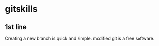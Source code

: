 # gitskills
## 1st line
Creating a new branch is quick and simple.
modified
git is a free software.
